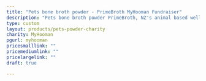 ```yaml
---
title: "Pets bone broth powder - PrimeBroth MyHooman Fundraiser"
description: "Pets bone broth powder PrimeBroth, NZ's animal based wellness drink for pets"
type: custom
layout: products/pets-powder-charity
charity: MyHooman
pgurl: myhooman
pricesmalllink: ""
pricemediumlink: ""
pricelargelink: ""
draft: true

---
```


